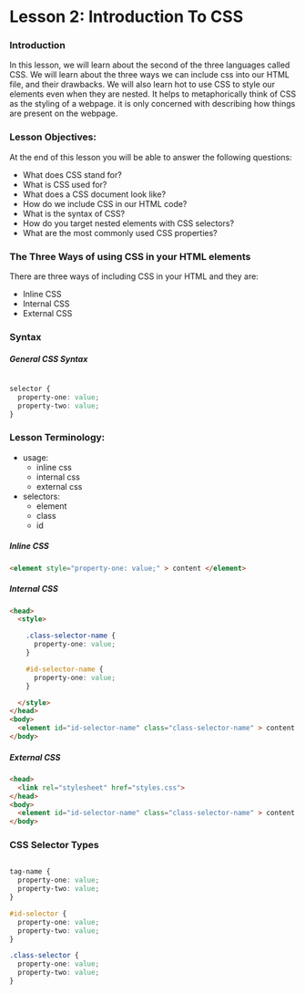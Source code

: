 # Lesson 2: Introduction To CSS

### Introduction
<p>
  In this lesson, we will learn about the second of the three languages called CSS. We will learn about the three ways we can include css into our HTML file, and their drawbacks. We will also learn hot to use CSS to style our elements even when they are nested. It helps to metaphorically think of CSS as the styling of a webpage. it is only concerned with describing how things are present on the webpage.
</p>

### Lesson Objectives:
At the end of this lesson you will be able to answer the following questions:
- What does CSS stand for?
- What is CSS used for?
- What does a CSS document look like?
- How do we include CSS in our HTML code?
- What is the syntax of CSS?
- How do you target nested elements with CSS selectors?
- What are the most commonly used CSS properties?

### The Three Ways of using CSS in your HTML elements
<p>
  There are three ways of including CSS in your HTML and they are:
</p>

- Inline CSS
- Internal CSS
- External CSS



### Syntax

##### General CSS Syntax

```css

selector {
  property-one: value;
  property-two: value;
}

```

### Lesson Terminology:
- usage: 
  - inline css
  - internal css
  - external css
- selectors: 
  - element
  - class
  - id

##### Inline CSS
```html
<element style="property-one: value;" > content </element>
```


##### Internal CSS
```html
<head>
  <style>

    .class-selector-name {
      property-one: value;
    }

    #id-selector-name {
      property-one: value;
    }

  </style>
</head>
<body>
  <element id="id-selector-name" class="class-selector-name" > content </element>
</body>
```

##### External CSS
```html
<head>
  <link rel="stylesheet" href="styles.css">
</head>
<body>
  <element id="id-selector-name" class="class-selector-name" > content </element>
</body>
```

### CSS Selector Types

```css

tag-name {
  property-one: value;
  property-two: value;
}

#id-selector {
  property-one: value;
  property-two: value;
}

.class-selector {
  property-one: value;
  property-two: value;
}

```
